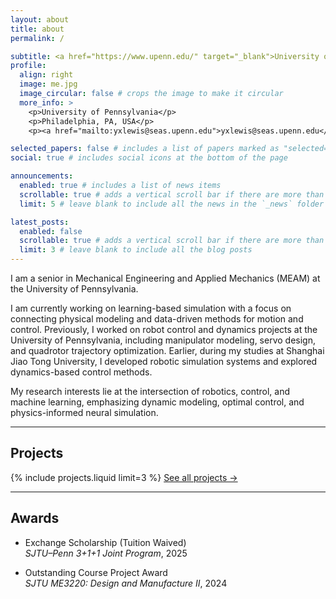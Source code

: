 ```yaml
---
layout: about
title: about
permalink: /

subtitle: <a href="https://www.upenn.edu/" target="_blank">University of Pennsylvania</a> · MEAM Department · Robotics & Control
profile:
  align: right
  image: me.jpg
  image_circular: false # crops the image to make it circular
  more_info: >
    <p>University of Pennsylvania</p>
    <p>Philadelphia, PA, USA</p>
    <p><a href="mailto:yxlewis@seas.upenn.edu">yxlewis@seas.upenn.edu</a></p>

selected_papers: false # includes a list of papers marked as "selected={true}"
social: true # includes social icons at the bottom of the page

announcements:
  enabled: true # includes a list of news items
  scrollable: true # adds a vertical scroll bar if there are more than 3 news items
  limit: 5 # leave blank to include all the news in the `_news` folder

latest_posts:
  enabled: false
  scrollable: true # adds a vertical scroll bar if there are more than 3 new posts items
  limit: 3 # leave blank to include all the blog posts
---
```


I am a senior in Mechanical Engineering and Applied Mechanics (MEAM) at the University of Pennsylvania.  

I am currently working on learning-based simulation with a focus on connecting physical modeling and data-driven methods for motion and control. Previously, I worked on robot control and dynamics projects at the University of Pennsylvania, including manipulator modeling, servo design, and quadrotor trajectory optimization.
Earlier, during my studies at Shanghai Jiao Tong University, I developed robotic simulation systems and explored dynamics-based control methods.

My research interests lie at the intersection of robotics, control, and machine learning, emphasizing dynamic modeling, optimal control, and physics-informed neural simulation.

---

## Projects
{% include projects.liquid limit=3 %}
[See all projects →](/projects)

---

## Awards

- Exchange Scholarship (Tuition Waived)  
  *SJTU–Penn 3+1+1 Joint Program*, 2025  
  
- Outstanding Course Project Award  
  *SJTU ME3220: Design and Manufacture II*, 2024
  

